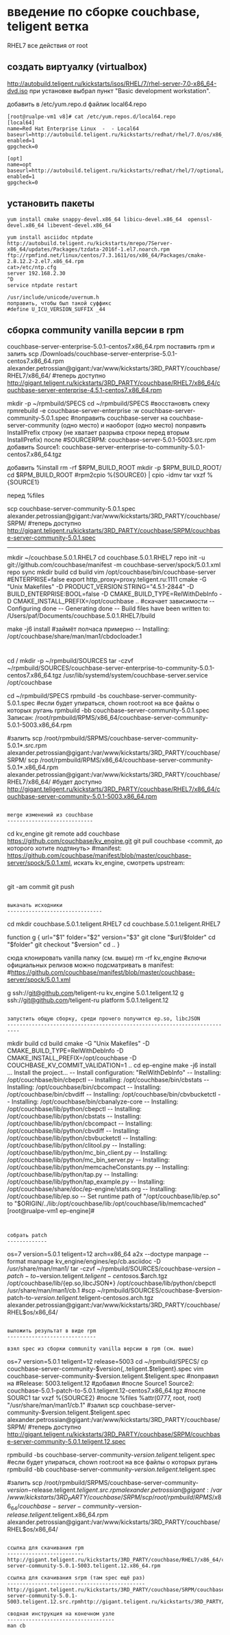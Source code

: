 введение по сборке couchbase, teligent ветка
============================================

RHEL7
все действия от root

создать виртуалку (virtualbox) 
------------------------------

http://autobuild.teligent.ru/kickstarts/isos/RHEL/7/rhel-server-7.0-x86_64-dvd.iso
при установке выбрал пункт "Basic development workstation".

добавить в /etc/yum.repo.d файлик local64.repo
~~~
[root@rualpe-vm1 v8]# cat /etc/yum.repos.d/local64.repo 
[local64]
name=Red Hat Enterprise Linux  -  - Local64
baseurl=http://autobuild.teligent.ru/kickstarts/redhat/rhel/7.0/os/x86_64/
enabled=1
gpgcheck=0

[opt]
name=opt
baseurl=http://autobuild.teligent.ru/kickstarts/redhat/rhel/7/optional/x86_64/
enabled=1
gpgcheck=0
~~~


установить пакеты
-----------------

~~~
yum install cmake snappy-devel.x86_64 libicu-devel.x86_64  openssl-devel.x86_64 libevent-devel.x86_64

yum install asciidoc ntpdate http://autobuild.teligent.ru/kickstarts/mrepo/7Server-x86_64/updates/Packages/tzdata-2016f-1.el7.noarch.rpm ftp://rpmfind.net/linux/centos/7.3.1611/os/x86_64/Packages/cmake-2.8.12.2-2.el7.x86_64.rpm
cat>/etc/ntp.cfg
server 192.168.2.30
^D
service ntpdate restart

/usr/include/unicode/uvernum.h
поправить, чтобы был такой суффикс
#define U_ICU_VERSION_SUFFIX _44

~~~

сборка community vanilla версии в rpm
-------------------------------------

couchbase-server-enterprise-5.0.1-centos7.x86_64.rpm
поставить rpm и залить
scp /Downloads/couchbase-server-enterprise-5.0.1-centos7.x86_64.rpm alexander.petrossian@gigant:/var/www/kickstarts/3RD_PARTY/couchbase/RHEL7/x86_64/
#теперь доступно http://gigant.teligent.ru/kickstarts/3RD_PARTY/couchbase/RHEL7/x86_64/couchbase-server-enterprise-4.5.1-centos7.x86_64.rpm

mkdir -p ~/rpmbuild/SPECS
cd ~/rpmbuild/SPECS
#восстановть спеку
rpmrebuild -e couchbase-server-enterprise
:w couchbase-server-community-5.0.1.spec
#поправить couchbase-server на couchbase-server-community (одно место) и наоборот (одно место)
поправить InstallPrefix строку (не хватает разрыва строки перед вторым InstallPrefix)
после
#SOURCERPM:    couchbase-server-5.0.1-5003.src.rpm
добавить
Source1: couchbase-server-enterprise-to-community-5.0.1-centos7.x86_64.tgz

добавить
%install
rm -rf $RPM_BUILD_ROOT
mkdir -p $RPM_BUILD_ROOT/
cd $RPM_BUILD_ROOT
#rpm2cpio %{SOURCE0} | cpio -idmv
tar vxzf %{SOURCE1}

перед %files


scp couchbase-server-community-5.0.1.spec alexander.petrossian@gigant:/var/www/kickstarts/3RD_PARTY/couchbase/SRPM/
#теперь доступно http://gigant.teligent.ru/kickstarts/3RD_PARTY/couchbase/SRPM/couchbase-server-community-5.0.1.spec

---

mkdir ~/couchbase.5.0.1.RHEL7
cd couchbase.5.0.1.RHEL7
repo init -u git://github.com/couchbase/manifest -m couchbase-server/spock/5.0.1.xml
repo sync
mkdir build
cd build
vim /opt/couchbase/bin/couchbase-server
#ENTERPRISE=false
export http_proxy=proxy.teligent.ru:1111
cmake  -G "Unix Makefiles" -D PRODUCT_VERSION:STRING="4.5.1-2844" -D BUILD_ENTERPRISE:BOOL=false -D CMAKE_BUILD_TYPE=RelWithDebInfo -D CMAKE_INSTALL_PREFIX=/opt/couchbase ..
#скачает зависимости
-- Configuring done
-- Generating done
-- Build files have been written to: /Users/paf/Documents/couchbase.5.0.1.RHEL7/build

make -j6 install
#займёт полчаса примерно
-- Installing: /opt/couchbase/share/man/man1/cbdocloader.1
#

cd /
mkdir -p ~/rpmbuild/SOURCES
tar -czvf ~/rpmbuild/SOURCES/couchbase-server-enterprise-to-community-5.0.1-centos7.x86_64.tgz /usr/lib/systemd/system/couchbase-server.service /opt/couchbase

cd ~/rpmbuild/SPECS
rpmbuild -bs couchbase-server-community-5.0.1.spec #если будет упираться, chown root:root на все файлы о которых ругань
rpmbuild -bb couchbase-server-community-5.0.1.spec
Записан: /root/rpmbuild/RPMS/x86_64/couchbase-server-community-5.0.1-5003.x86_64.rpm

#залить
scp /root/rpmbuild/SRPMS/couchbase-server-community-5.0.1*.src.rpm  alexander.petrossian@gigant:/var/www/kickstarts/3RD_PARTY/couchbase/SRPM/
scp /root/rpmbuild/RPMS/x86_64/couchbase-server-community-5.0.1*.x86_64.rpm alexander.petrossian@gigant:/var/www/kickstarts/3RD_PARTY/couchbase/RHEL7/x86_64/
#будет доступно http://gigant.teligent.ru/kickstarts/3RD_PARTY/couchbase/RHEL7/x86_64/couchbase-server-community-5.0.1-5003.x86_64.rpm
~~~

merge изменений из couchbase
----------------------------

~~~
cd kv_engine
git remote add couchbase https://github.com/couchbase/kv_engine.git
git pull couchbase <commit, до которого хотите подтянуть>
#manifest: https://github.com/couchbase/manifest/blob/master/couchbase-server/spock/5.0.1.xml, искать kv_engine, смотреть upstream:
#   <project name="kv_engine" revision="5.0.1" groups="kv"/>
git -am commit
git push
~~~

выкачать исходники
-------------------------------

~~~
cd
mkdir couchbase.5.0.1.teligent.RHEL7
cd couchbase.5.0.1.teligent.RHEL7

function g {
	url="$1"
	folder="$2"
	version="$3"
	git clone "$url/$folder"
	cd "$folder"
	git checkout "$version"
	cd ..
}

сюда клонировать vanilla папку (см. выше)
rm -rf kv_engine
#ключи официальных релизов можно подсматривать в manifest:
#https://github.com/couchbase/manifest/blob/master/couchbase-server/spock/5.0.1.xml

g ssh://git@github.com/teligent-ru kv_engine 5.0.1.teligent.12
g ssh://git@github.com/teligent-ru platform 5.0.1.teligent.12
~~~

запустить общую сборку, среди прочего получится ep.so, libcJSON
--------------------------------------------------------------------------

~~~
mkdir build
cd build
cmake -G "Unix Makefiles" -D CMAKE_BUILD_TYPE=RelWithDebInfo -D CMAKE_INSTALL_PREFIX=/opt/couchbase -D COUCHBASE_KV_COMMIT_VALIDATION=1 ..
cd ep-engine
make -j6 install
...
Install the project...
-- Install configuration: "RelWithDebInfo"
-- Installing: /opt/couchbase/bin/cbepctl
-- Installing: /opt/couchbase/bin/cbstats
-- Installing: /opt/couchbase/bin/cbcompact
-- Installing: /opt/couchbase/bin/cbvdiff
-- Installing: /opt/couchbase/bin/cbvbucketctl
-- Installing: /opt/couchbase/bin/cbanalyze-core
-- Installing: /opt/couchbase/lib/python/cbepctl
-- Installing: /opt/couchbase/lib/python/cbstats
-- Installing: /opt/couchbase/lib/python/cbcompact
-- Installing: /opt/couchbase/lib/python/cbvdiff
-- Installing: /opt/couchbase/lib/python/cbvbucketctl
-- Installing: /opt/couchbase/lib/python/clitool.py
-- Installing: /opt/couchbase/lib/python/mc_bin_client.py
-- Installing: /opt/couchbase/lib/python/mc_bin_server.py
-- Installing: /opt/couchbase/lib/python/memcacheConstants.py
-- Installing: /opt/couchbase/lib/python/tap.py
-- Installing: /opt/couchbase/lib/python/tap_example.py
-- Installing: /opt/couchbase/share/doc/ep-engine/stats.org
-- Installing: /opt/couchbase/lib/ep.so
-- Set runtime path of "/opt/couchbase/lib/ep.so" to "$ORIGIN/../lib:/opt/couchbase/lib:/opt/couchbase/lib/memcached"
[root@rualpe-vm1 ep-engine]# 
~~~


собрать patch
-------------
~~~
os=7
version=5.0.1
teligent=12
arch=x86_64
a2x --doctype manpage --format manpage kv_engine/engines/ep/cb.asciidoc -D /usr/share/man/man1/
tar -czvf ~/rpmbuild/SOURCES/couchbase-$version-patch-to-$version.teligent.$teligent-centos$os.$arch.tgz /opt/couchbase/lib/{ep.so,libcJSON*} /opt/couchbase/lib/python/cbepctl /usr/share/man/man1/cb.1
#scp ~/rpmbuild/SOURCES/couchbase-$version-patch-to-$version.teligent.$teligent-centos$os.$arch.tgz  alexander.petrossian@gigant:/var/www/kickstarts/3RD_PARTY/couchbase/RHEL$os/x86_64/
~~~

выложить результат в виде rpm
-----------------------------

взял spec из сборки community vanilla версии в rpm (см. выше)
~~~
os=7
version=5.0.1
teligent=12
release=5003
cd ~/rpmbuild/SPECS/
cp  couchbase-server-community-$version{,.teligent.$teligent}.spec
vim couchbase-server-community-$version.teligent.$teligent.spec
#поправил на
#Release:       5003.teligent.12
#добавил
#после Source1
Source2: couchbase-5.0.1-patch-to-5.0.1.teligent.12-centos7.x86_64.tgz
#после SOURC1
tar vxzf %{SOURCE2}
#после %files
%attr(0777, root, root) "/usr/share/man/man1/cb.1"
#залил
scp couchbase-server-community-$version.teligent.$teligent.spec alexander.petrossian@gigant:/var/www/kickstarts/3RD_PARTY/couchbase/SRPM/
#теперь доступно
http://gigant.teligent.ru/kickstarts/3RD_PARTY/couchbase/SRPM/couchbase-server-community-5.0.1.teligent.12.spec

rpmbuild -bs couchbase-server-community-$version.teligent.$teligent.spec #если будет упираться, chown root:root на все файлы о которых ругань
rpmbuild -bb couchbase-server-community-$version.teligent.$teligent.spec

#залить
scp /root/rpmbuild/SRPMS/couchbase-server-community-$version-$release.teligent.$teligent.src.rpm  alexander.petrossian@gigant:/var/www/kickstarts/3RD_PARTY/couchbase/SRPM/
scp /root/rpmbuild/RPMS/x86_64/couchbase-server-community-$version-$release.teligent.$teligent.x86_64.rpm alexander.petrossian@gigant:/var/www/kickstarts/3RD_PARTY/couchbase/RHEL$os/x86_64/
~~~

ссылка для скачивания rpm
-------------------------
http://gigant.teligent.ru/kickstarts/3RD_PARTY/couchbase/RHEL7/x86_64/couchbase-server-community-5.0.1-5003.teligent.12.x86_64.rpm

ссылка для скачивания srpm (там spec ещё раз)
---------------------------------------------
http://gigant.teligent.ru/kickstarts/3RD_PARTY/couchbase/SRPM/couchbase-server-community-5.0.1-5003.teligent.12.src.rpmhttp://gigant.teligent.ru/kickstarts/3RD_PARTY/

сводная инструкция на конечном узле
-----------------------------------
man cb
